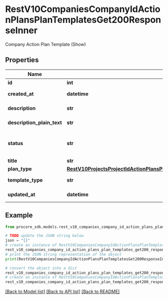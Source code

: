 # RestV10CompaniesCompanyIdActionPlansPlanTemplatesGet200ResponseInner

Company Action Plan Template (Show)

## Properties

Name | Type | Description | Notes
------------ | ------------- | ------------- | -------------
**id** | **int** | ID | [optional] 
**created_at** | **datetime** | Timestamp of creation | [optional] 
**description** | **str** | Description in rich text form | [optional] 
**description_plain_text** | **str** | Description in plain text form | [optional] 
**status** | **str** | Current state of the Company Action Plan Template | [optional] 
**title** | **str** | Title | [optional] 
**plan_type** | [**RestV10ProjectsProjectIdActionPlansPlanTemplatesGet200ResponseInnerPlanType**](RestV10ProjectsProjectIdActionPlansPlanTemplatesGet200ResponseInnerPlanType.md) |  | [optional] 
**template_type** | **str** | Type of template (company/project) | [optional] 
**updated_at** | **datetime** | Timestamp of last update | [optional] 

## Example

```python
from procore_sdk.models.rest_v10_companies_company_id_action_plans_plan_templates_get200_response_inner import RestV10CompaniesCompanyIdActionPlansPlanTemplatesGet200ResponseInner

# TODO update the JSON string below
json = "{}"
# create an instance of RestV10CompaniesCompanyIdActionPlansPlanTemplatesGet200ResponseInner from a JSON string
rest_v10_companies_company_id_action_plans_plan_templates_get200_response_inner_instance = RestV10CompaniesCompanyIdActionPlansPlanTemplatesGet200ResponseInner.from_json(json)
# print the JSON string representation of the object
print(RestV10CompaniesCompanyIdActionPlansPlanTemplatesGet200ResponseInner.to_json())

# convert the object into a dict
rest_v10_companies_company_id_action_plans_plan_templates_get200_response_inner_dict = rest_v10_companies_company_id_action_plans_plan_templates_get200_response_inner_instance.to_dict()
# create an instance of RestV10CompaniesCompanyIdActionPlansPlanTemplatesGet200ResponseInner from a dict
rest_v10_companies_company_id_action_plans_plan_templates_get200_response_inner_from_dict = RestV10CompaniesCompanyIdActionPlansPlanTemplatesGet200ResponseInner.from_dict(rest_v10_companies_company_id_action_plans_plan_templates_get200_response_inner_dict)
```
[[Back to Model list]](../README.md#documentation-for-models) [[Back to API list]](../README.md#documentation-for-api-endpoints) [[Back to README]](../README.md)


